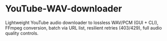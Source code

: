# YouTube-WAV-downloader
Lightweight YouTube audio downloader to lossless WAV/PCM (GUI + CLI), FFmpeg conversion, batch via URL list, resilient retries (403/429), full audio quality controls.
